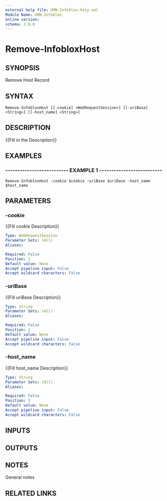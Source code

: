 ```yaml
---
external help file: UMN-Infoblox-help.xml
Module Name: UMN-Infoblox
online version: 
schema: 2.0.0
---
```


# Remove-InfobloxHost

## SYNOPSIS
Remove Host Record

## SYNTAX

```
Remove-InfobloxHost [[-cookie] <WebRequestSession>] [[-uriBase] <String>] [[-host_name] <String>]
```

## DESCRIPTION
{{Fill in the Description}}

## EXAMPLES

### -------------------------- EXAMPLE 1 --------------------------
```
Remove-InfobloxHost -cookie $cookie -uriBase $uriBase -host_name $host_name
```

## PARAMETERS

### -cookie
{{Fill cookie Description}}

```yaml
Type: WebRequestSession
Parameter Sets: (All)
Aliases: 

Required: False
Position: 1
Default value: None
Accept pipeline input: False
Accept wildcard characters: False
```

### -uriBase
{{Fill uriBase Description}}

```yaml
Type: String
Parameter Sets: (All)
Aliases: 

Required: False
Position: 2
Default value: None
Accept pipeline input: False
Accept wildcard characters: False
```

### -host_name
{{Fill host_name Description}}

```yaml
Type: String
Parameter Sets: (All)
Aliases: 

Required: False
Position: 3
Default value: None
Accept pipeline input: False
Accept wildcard characters: False
```

## INPUTS

## OUTPUTS

## NOTES
General notes

## RELATED LINKS

